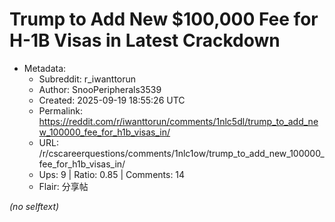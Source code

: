 # Trump to Add New $100,000 Fee for H-1B Visas in Latest Crackdown

- Metadata:
  - Subreddit: r_iwanttorun
  - Author: SnooPeripherals3539
  - Created: 2025-09-19 18:55:26 UTC
  - Permalink: https://reddit.com/r/iwanttorun/comments/1nlc5dl/trump_to_add_new_100000_fee_for_h1b_visas_in/
  - URL: /r/cscareerquestions/comments/1nlc1ow/trump_to_add_new_100000_fee_for_h1b_visas_in/
  - Ups: 9 | Ratio: 0.85 | Comments: 14
  - Flair: 分享帖

_(no selftext)_
